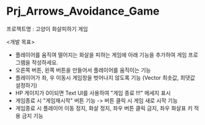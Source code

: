 # Prj_Arrows_Avoidance_Game

프로젝트명 : 고양이 화살피하기 게임

<개발 목표>
- 플레이어를 움직여 떨어지는 화살을 피하는 게임에 아래 기능을 추가하여 게임 프로그램을 작성하세요.
- 오른쪽 버튼, 왼쪽 버튼을 만들어서 플레이어를 움직이는 기능
- 플레이어가 좌, 우 이동시 게임창을 벗어나지 않도록 기능 (Vector 최솟값, 최댓값 설정하기)
- HP 게이지가 0이되면 Text UI를 사용하여 "게임 종료 !!!" 메세지 표시
- 게임종료 시 "게임재시작" 버튼 기능 -> 버튼 클릭 시 게임 새로 시작 기능
- 게임종료 시 플레이어 이동 정지, 화살 정지, 좌우 버튼 클릭 금지, 좌우 화살표 키 적용 금지 기능
